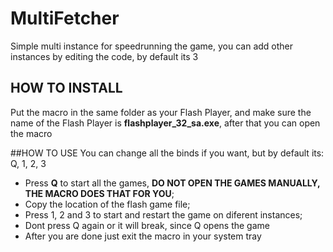 # MultiFetcher

Simple multi instance for speedrunning the game, you can add other instances by editing the code, by default its 3
## HOW TO INSTALL
Put the macro in the same folder as your Flash Player, and make sure the name of the Flash Player is **flashplayer_32_sa.exe**, after that you can open the macro

##HOW TO USE
You can change all the binds if you want, but by default its: Q, 1, 2, 3

- Press **Q** to start all the games, **DO NOT OPEN THE GAMES MANUALLY, THE MACRO DOES THAT FOR YOU**;
-  Copy the location of the flash game file;
- Press 1, 2 and 3 to start and restart the game on diferent instances;
- Dont press Q again or it will break, since Q opens the game
- After you are done just exit the macro in your system tray
